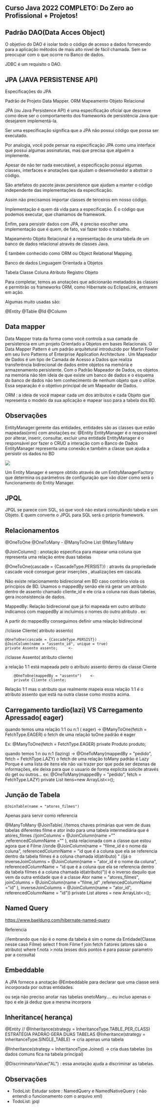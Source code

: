 ## Curso Java 2022 COMPLETO: Do Zero ao Profissional + Projetos!


## Padrão DAO(Data Acces Object)

O objetivo do DAO é isolar todo o código de acesso a dados fornecendo para a aplicação métodos de mais alto nivel de fácil chamada.
Sem se preocupar com o que ocorre no Banco de dados.

JDBC é um requisito o DAO.


## JPA (JAVA PERSISTENSE API)

Especificações do JPA

Padrão de Projeto Data Mapper.
ORM Mapeamento Objeto Relacional

JPA (ou Java Persistence API) é uma especificação oficial que descreve como deve ser o comportamento dos frameworks de
persistência Java que desejarem implementá-la.

Ser uma especificação significa que a JPA não possui código que possa ser executado.

Por analogia, você pode pensar na especificação JPA como uma interface que possui algumas assinaturas, mas que precisa
que alguém a implemente.

Apesar de não ter nada executável, a especificação possui algumas classes, interfaces e anotações que ajudam o
desenvolvedor a abstrair o código.

São artefatos do pacote javax.persistence que ajudam a manter o código independente das implementações da especificação.

Assim não precisamos importar classes de terceiros em nosso código.

Implementação é quem dá vida para a especificação. É o código que podemos executar, que chamamos de framework.

Enfim, para persistir dados com JPA, é preciso escolher uma implementação que é quem, de fato, vai fazer todo o trabalho.

Mapeamento Objeto Relacional é a representação de uma tabela de um banco de dados relacional através de classes Java.

É também conhecido como ORM ou Object Relational Mapping.

Banco de dados	Linguagem Orientada a Objetos

Tabela  	Classe
Coluna   	Atributo
Registro	Objeto

Para completar, temos as anotações que adicionarão metadados às classes e permitirão os frameworks ORM, como Hibernate ou EclipseLink, entrarem em ação.

Algumas muito usadas são:

@Entity
@Table
@Id
@Column

## Data mapper

Data Mapper trata da forma como você controla a sua camada de persistencia em um projeto Orientado a Objetos em bases Relacionais.
O Data Mapper Pattern é um padrão arquitetural introduzido por Martin Fowler em seu livro Patterns of Enterprise Application Architecture .
Um Mapeador de Dados é um tipo de Camada de Acesso a Dados que realiza transferência bidirecional de dados entre objetos na
memória e armazenamento persistente. Com o Padrão Mapeador de Dados, os objetos na memória não têm ideia de que existe um banco
de dados e o esquema do banco de dados não tem conhecimento de nenhum objeto que o utilize. Essa separação é o objetivo
principal de um Mapeador de Dados.

ORM : a ideia de você mapear cada um dos atributos e cada Objeto que representa o modelo da sua aplicação e mapear isso para a tabela dos BD.


## Observações

EntityManager:gerente das entidades, entidades são as classes que estão mapeadas(orm) com anotações ex: @Entity
EntityManager é o responsável por alterar, inserir, consultar, excluir uma entidade
EntityManager é o responsável por fazer o CRUD a interação com o Banco de Dados
EntityManager representa uma conexão e também a classe que ajuda a persistir os dados no BD

![](../../Users/aesilva/AppData/Local/Temp/Entity-Manager-JPA1.png)

Um Entity Manager é sempre obtido através de um EntityManagerFactory que determina os parâmetros de configuração que vão 
dizer como será o funcionamento do Entity Manager. 

## JPQL

JPQL se parece com SQL, só que você não estará consultando tabela e sim Objeto.
E quem converte o JPQL para SQL será o próprio framework.

## Relacionamentos

@OneToOne
@OneToMany - @ManyToOne
List
@ManyToMany


@JoinColumn() : anotação especifica para mapear uma coluna que representa uma relação entre duas tabelas

@OneToOne(cascade = {CascadeType.PERSIST}) : através da propriedade cascade você consegue gerar inserções , atualizações em cascata.

Não existe relacionamento bidirecional em BD caso contrário viola os princípios de BD. Usamos o mappedBy 
senão ele irá gerar um atributo dentro de assento chamado cliente_id e ele cria a coluna nas duas tabelas,
gera inconsistencia de dados.

MappedBy: Relação bidirecional que já foi mapeada em outro atributo indicamos com mappedBy aí incluimos o nomes do
outro atributo . ex:

A partir do mappedBy conseguimos definir uma relação bidirecional

//classe Cliente( atributo assento)

    @OneToOne(cascade = {CascadeType.PERSIST})
    @JoinColumn(name = "assento_id", unique = true)
    private Assento assento;     <-


//classe Assento( atributo cliente)
                               
a relação 1:1 está mapeada pelo o atributo assento dentro da classe Cliente

        @OneToOne(mappedBy = "assento")    <-
        private Cliente cliente;

Relação 1:1 mas o atributo que realmente mapeia essa relação 1:1 é o atributo assento que está na outra classe 
como mostra acima.


## Carregamento tardio(lazi) VS Carregamento Apressado( eager)

quando temos uma relação 1:1 ou n:1 ( eager) ->     @ManyToOne(fetch = FetchType.EAGER)   o fetch de uma relação toOne padrão é eager

Ex:
@ManyToOne(fetch = FetchType.EAGER)
private Produto produto;

quando temos 1:n ou n:1 (lazing) ->  @OneToMany(mappedBy = "pedido", fetch = FetchType.LAZY)  o fetch de uma relação toMany padrão é Lazy
Porque é uma lista de itens ele não vai trazer por que pode ser dezenas de informações, ele deixa para que o usuario de forma explicita solicite através do get ou outros...
ex:
@OneToMany(mappedBy = "pedido", fetch = FetchType.LAZY)
private List<ItemPedido> itens=new ArrayList<>();


## Junção de Tabela

    @JoinTable(name = "atores_filmes")

Apenas para servir como referencia

@ManyToMany
@JoinTable(
//temos chaves primárias que vem de duas tabelas diferentes filme e ator indo para uma tabela intermediária que é atores_filmes
//joinColumns = @JoinColumn(name ="" ,referencedColumnName ="" ), está relacionada com a classe que estou agora que é Filme
//onde @JoinColumn(name = "filme_id é o nome da coluna", referencedColumnName = "id que é a coluna que ela se referencia dentro da tabela filmes é a coluna chamada id(atributo) "
//já o inverseJoinColumns = @JoinColumn(name = "ator_id é o nome da coluna", referencedColumnName = "id que é a coluna que ela se referencia dentro da tabela filmes é a coluna chamada id(atributo)")) é o inverso daquilo que vem da outra entidade que é a classe Ator
name = "atores_filmes",
joinColumns = @JoinColumn(name ="filme_id" ,referencedColumnName ="id" ),
inverseJoinColumns = @JoinColumn(name = "ator_id", referencedColumnName = "id"))
private List<Ator> atores = new ArrayList<>();

## Named Query

https://www.baeldung.com/hibernate-named-query  



Referencia

<query>
//lembrando que não é o nome da tabela é sim o nome da Entidade(Classe nesse caso Filme)
        select f from Filme f
        join fetch f.atores  (atores são o atributo)
        where f.nota >:nota  (esses dois pontos é para passar parametro par a consulta)
</query>

## Embeddable

A JPA fornece a anotação @Embeddable  para declarar que uma classe será incorporada por outras entidades.

ou seja não preciso anotar nas tabelas onetoMany.... eu incluo apenas o tipo e ele já deduz que a mesma incorpora


## Inheritance( herança)

@Entity
// @Inheritance(strategy = InheritanceType.TABLE_PER_CLASS)  ESTRATÉGIA PADRÃO GERA DUAS TABELAS
@Inheritance(strategy = InheritanceType.SINGLE_TABLE)  -> cria apenas uma tabela

@Inheritance(strategy = InheritanceType.Joined)  -> cria duas tabelas (os dados comuns fica na tabela principal)

@DiscriminatorValue("AL") : essa anotação ajuda a discriminar as tabelas.


## Observações

- TodoList: Estudar sobre : NamedQuery e NamedNativeQuery ( não entendi o funcionamento com o arquivo xml)
- TodoList: jpql
